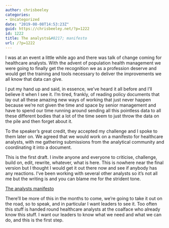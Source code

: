 ```yaml
---
author: chrisbeeley
categories:
- Uncategorized
date: "2019-08-08T14:53:23Z"
guid: https://chrisbeeley.net/?p=1222
id: 1222
title: The analysts&#8217; manifesto
url: /?p=1222
---
```


I was at an event a little while ago and there was talk of change coming for healthcare analysts. With the advent of population health management we were going to finally get the recognition we as a profession deserve and would get the training and tools necessary to deliver the improvements we all know that data can give.

I put my hand up and said, in essence, we’ve heard it all before and I’ll believe it when I see it. I’m tired, frankly, of reading policy documents that lay out all these amazing new ways of working that just never happen because we’re not given the time and space by senior management and have to spend our time running around sending all this pointless data to all these different bodies that a lot of the time seem to just throw the data on the pile and then forget about it.

To the speaker’s great credit, they accepted my challenge and I spoke to them later on. We agreed that we would work on a manifesto for healthcare analysts, with me gathering submissions from the analytical community and coordinating it into a document.

This is the first draft. I invite anyone and everyone to criticise, challenge, build on, edit, rewrite, whatever, what is here. This is nowhere near the final version but I thought I would get it out there now and see if anybody has any reactions. I’ve been working with several other analysts so it’s not all me but the writing is and you can blame me for the strident tone.

[The analysts manifesto](https://chrisbeeley.net/wp-content/uploads/2019/08/The-analysts-manifesto.docx "The analysts manifesto")

There’ll be more of this in the months to come, we’re going to take it out on the road, so to speak, and in particular I want leaders to see it. Too often this stuff is handed round healthcare analysts at the coalface who already know this stuff. I want our leaders to know what we need and what we can do, and this is the first step.